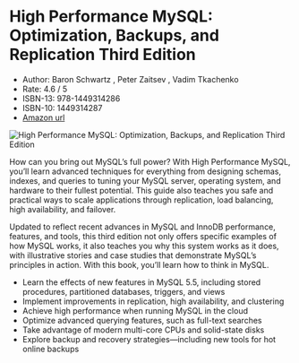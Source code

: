 # High Performance MySQL: Optimization, Backups, and Replication Third Edition

* Author: Baron Schwartz , Peter Zaitsev , Vadim Tkachenko
* Rate: 4.6 / 5
* ISBN-13: 978-1449314286
* ISBN-10: 1449314287
* [Amazon url](https://www.amazon.com/dp/1449314287/?coliid=IJD31HCNZF9XR&colid=1CNL2S9M9DD6L&psc=0&ref_=lv_ov_lig_dp_it)

![High Performance MySQL: Optimization, Backups, and Replication Third Edition](https://images-na.ssl-images-amazon.com/images/I/5144MpFC6hL._SX379_BO1,204,203,200_.jpg)

How can you bring out MySQL’s full power? With High Performance MySQL, you’ll learn advanced techniques for everything from designing schemas, indexes, and queries to tuning your MySQL server, operating system, and hardware to their fullest potential. This guide also teaches you safe and practical ways to scale applications through replication, load balancing, high availability, and failover.

Updated to reflect recent advances in MySQL and InnoDB performance, features, and tools, this third edition not only offers specific examples of how MySQL works, it also teaches you why this system works as it does, with illustrative stories and case studies that demonstrate MySQL’s principles in action. With this book, you’ll learn how to think in MySQL.

* Learn the effects of new features in MySQL 5.5, including stored procedures, partitioned databases, triggers, and views
* Implement improvements in replication, high availability, and clustering
* Achieve high performance when running MySQL in the cloud
* Optimize advanced querying features, such as full-text searches
* Take advantage of modern multi-core CPUs and solid-state disks
* Explore backup and recovery strategies—including new tools for hot online backups